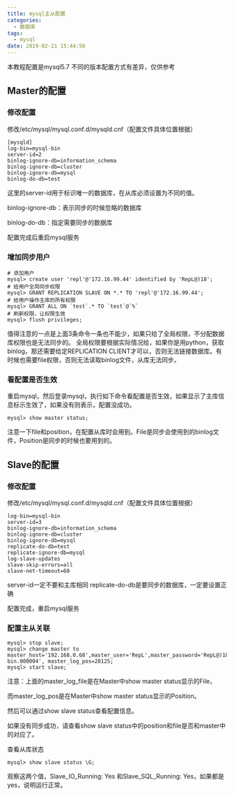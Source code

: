 ```yaml
---
title: mysql主从配置
categories:
  - 数据库
tags:
  - mysql
date: 2019-02-21 15:44:58
---
```


本教程配置是mysql5.7 不同的版本配置方式有差异，仅供参考

## Master的配置

### 修改配置
修改/etc/mysql/mysql.conf.d/mysqld.cnf（配置文件具体位置根据）

```
[mysqld]
log-bin=mysql-bin
server-id=2
binlog-ignore-db=information_schema
binlog-ignore-db=cluster
binlog-ignore-db=mysql
binlog-do-db=test
```
这里的server-id用于标识唯一的数据库，在从库必须设置为不同的值。

binlog-ignore-db：表示同步的时候忽略的数据库

binlog-do-db：指定需要同步的数据库

配置完成后重启mysql服务

<!-- more -->

### 增加同步用户

```
# 添加用户
mysql> create user 'repl'@'172.16.99.44' identified by 'RepL@)18';
# 给用户全局同步权限
mysql> GRANT REPLICATION SLAVE ON *.* TO 'repl'@'172.16.99.44';
# 给用户操作主库的所有权限
mysql> GRANT ALL ON `test`.* TO `test`@`%`
# 刷新权限，让权限生效
mysql> flush privileges;
```
值得注意的一点是上面3条命令一条也不能少，如果只给了全局权限，不分配数据库权限也是无法同步的。
全局权限要根据实际情况给，如果你是用python，获取binlog，那还需要给定REPLICATION CLIENT才可以，否则无法链接数据库。有时候也需要file权限，否则无法读取binlog文件，从库无法同步。

### 看配置是否生效
重启mysql，然后登录mysql，执行如下命令看配置是否生效，如果显示了主库信息标示生效了，如果没有则表示，配置没成功。
```
mysql> show master status;
```
注意一下file和position，在配置从库时会用到。File是同步会使用到的binlog文件，Position是同步的时候也要用到的。

## Slave的配置

### 修改配置
修改/etc/mysql/mysql.conf.d/mysqld.cnf（配置文件具体位置根据）

```
log-bin=mysql-bin
server-id=3
binlog-ignore-db=information_schema
binlog-ignore-db=cluster
binlog-ignore-db=mysql
replicate-do-db=test
replicate-ignore-db=mysql
log-slave-updates
slave-skip-errors=all
slave-net-timeout=60 
```
server-id一定不要和主库相同
replicate-do-db是要同步的数据库，一定要设置正确

配置完成，重启mysql服务

### 配置主从关联
```
mysql> stop slave;
mysql> change master to master_host='192.168.0.68',master_user='RepL',master_password='RepL@)18',master_log_file='mysql-bin.000004', master_log_pos=28125;
mysql> start slave;
```
注意：上面的master_log_file是在Master中show master status显示的File，

而master_log_pos是在Master中show master status显示的Position。

然后可以通过show slave status查看配置信息。

如果没有同步成功，请查看show slave status中的position和file是否和master中的对应了。

查看从库状态
```
mysql> show slave status \G;
```
观察这两个值，Slave_IO_Running: Yes 和Slave_SQL_Running: Yes，如果都是yes，说明运行正常。